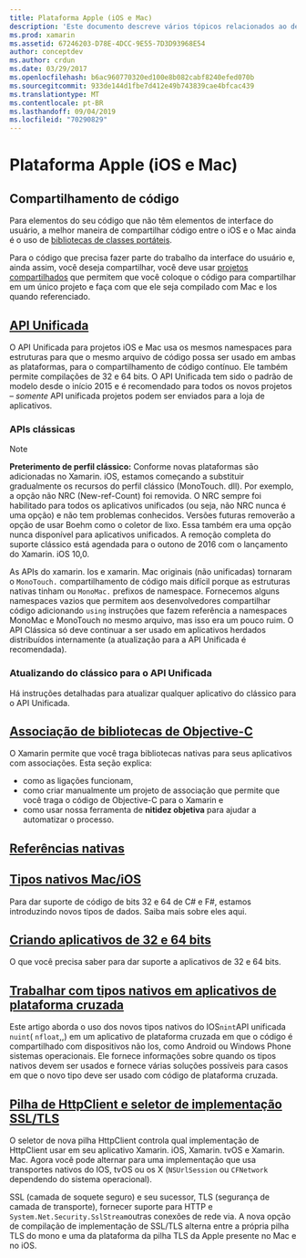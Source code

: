 ```yaml
---
title: Plataforma Apple (iOS e Mac)
description: 'Este documento descreve vários tópicos relacionados ao desenvolvimento do Xamarin. iOS e do Xamarin. Mac: compartilhamento de código, o API Unificada, bibliotecas de Objective-C, referências nativas, tipos nativos e muito mais.'
ms.prod: xamarin
ms.assetid: 67246203-D78E-4DCC-9E55-7D3D93968E54
author: conceptdev
ms.author: crdun
ms.date: 03/29/2017
ms.openlocfilehash: b6ac960770320ed100e8b082cabf8240efed070b
ms.sourcegitcommit: 933de144d1fbe7d412e49b743839cae4bfcac439
ms.translationtype: MT
ms.contentlocale: pt-BR
ms.lasthandoff: 09/04/2019
ms.locfileid: "70290829"
---
```

# <a name="apple-platform-ios-and-mac"></a>Plataforma Apple (iOS e Mac)

## <a name="code-sharing"></a>Compartilhamento de código

Para elementos do seu código que não têm elementos de interface do usuário, a melhor maneira de compartilhar código entre o iOS e o Mac ainda é o uso de [bibliotecas de classes portáteis](~/cross-platform/app-fundamentals/pcl.md).

Para o código que precisa fazer parte do trabalho da interface do usuário e, ainda assim, você deseja compartilhar, você deve usar [projetos compartilhados](~/cross-platform/app-fundamentals/shared-projects.md) que permitem que você coloque o código para compartilhar em um único projeto e faça com que ele seja compilado com Mac e Ios quando referenciado.

## <a name="unified-apiunifiedindexmd"></a>[API Unificada](unified/index.md)

O API Unificada para projetos iOS e Mac usa os mesmos namespaces para estruturas para que o mesmo arquivo de código possa ser usado em ambas as plataformas, para o compartilhamento de código contínuo. Ele também permite compilações de 32 e 64 bits. O API Unificada tem sido o padrão de modelo desde o início 2015 e é recomendado para todos os novos projetos – *somente* API unificada projetos podem ser enviados para a loja de aplicativos.

### <a name="classic-apis"></a>APIs clássicas

> [!NOTE]
> **Preterimento de perfil clássico:** Conforme novas plataformas são adicionadas no Xamarin. iOS, estamos começando a substituir gradualmente os recursos do perfil clássico (MonoTouch. dll). Por exemplo, a opção não NRC (New-ref-Count) foi removida. O NRC sempre foi habilitado para todos os aplicativos unificados (ou seja, não NRC nunca é uma opção) e não tem problemas conhecidos. Versões futuras removerão a opção de usar Boehm como o coletor de lixo. Essa também era uma opção nunca disponível para aplicativos unificados. A remoção completa do suporte clássico está agendada para o outono de 2016 com o lançamento do Xamarin. iOS 10,0.

As APIs do xamarin. Ios e xamarin. Mac originais (não unificadas) tornaram o `MonoTouch.` compartilhamento de código mais difícil porque as estruturas nativas tinham ou `MonoMac.` prefixos de namespace.  Fornecemos alguns namespaces vazios que permitem aos desenvolvedores compartilhar código adicionando `using` instruções que fazem referência a namespaces MonoMac e MonoTouch no mesmo arquivo, mas isso era um pouco ruim. O API Clássica só deve continuar a ser usado em aplicativos herdados distribuídos internamente (a atualização para a API Unificada é recomendada).


### <a name="updating-from-classic-to-the-unified-api"></a>Atualizando do clássico para o API Unificada

Há instruções detalhadas para atualizar qualquer aplicativo do clássico para o API Unificada.

## <a name="binding-objective-c-librariesbindingindexmd"></a>[Associação de bibliotecas de Objective-C](binding/index.md)

O Xamarin permite que você traga bibliotecas nativas para seus aplicativos com associações. Esta seção explica:

- como as ligações funcionam,
- como criar manualmente um projeto de associação que permite que você traga o código de Objective-C para o Xamarin e
- como usar nossa ferramenta de **nitidez objetiva** para ajudar a automatizar o processo.

## <a name="native-referencesnative-referencesmd"></a>[Referências nativas](native-references.md)

## <a name="macios-native-typesnativetypesmd"></a>[Tipos nativos Mac/iOS](nativetypes.md)

Para dar suporte de código de bits 32 e 64 de C# e F#, estamos introduzindo novos tipos de dados.   Saiba mais sobre eles aqui.

## <a name="building-32-and-64-bit-apps32-and-64indexmd"></a>[Criando aplicativos de 32 e 64 bits](32-and-64/index.md)

O que você precisa saber para dar suporte a aplicativos de 32 e 64 bits.

## <a name="working-with-native-types-in-cross-platform-appsnative-types-cross-platformmd"></a>[Trabalhar com tipos nativos em aplicativos de plataforma cruzada](native-types-cross-platform.md)

Este artigo aborda o uso dos novos tipos nativos do IOS`nint`API unificada `nuint`( `nfloat`,,) em um aplicativo de plataforma cruzada em que o código é compartilhado com dispositivos não Ios, como Android ou Windows Phone sistemas operacionais.
Ele fornece informações sobre quando os tipos nativos devem ser usados e fornece várias soluções possíveis para casos em que o novo tipo deve ser usado com código de plataforma cruzada.

## <a name="httpclient-stack-and-ssltls-implementation-selectorhttp-stackmd"></a>[Pilha de HttpClient e seletor de implementação SSL/TLS](http-stack.md)

O seletor de nova pilha HttpClient controla qual implementação de HttpClient usar em seu aplicativo Xamarin. iOS, Xamarin. tvOS e Xamarin. Mac. Agora você pode alternar para uma implementação que usa transportes nativos do IOS, tvOS ou os X (`NSUrlSession` ou `CFNetwork` dependendo do sistema operacional).

SSL (camada de soquete seguro) e seu sucessor, TLS (segurança de camada de transporte), fornecer suporte para HTTP e `System.Net.Security.SslStream`outras conexões de rede via. A nova opção de compilação de implementação de SSL/TLS alterna entre a própria pilha TLS do mono e uma da plataforma da pilha TLS da Apple presente no Mac e no iOS.
